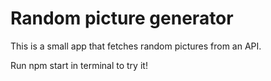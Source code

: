 # Random picture generator

This is a small app that fetches random pictures from an API.

Run npm start in terminal to try it! 


